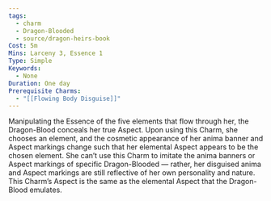 ```yaml
---
tags:
  - charm
  - Dragon-Blooded
  - source/dragon-heirs-book
Cost: 5m
Mins: Larceny 3, Essence 1
Type: Simple
Keywords:
  - None
Duration: One day
Prerequisite Charms:
  - "[[Flowing Body Disguise]]"
---
```

Manipulating the Essence of the five elements that flow through her, the Dragon-Blood conceals her true Aspect. Upon using this Charm, she chooses an element, and the cosmetic appearance of her anima banner and Aspect markings change such that her elemental Aspect appears to be the chosen element. She can’t use this Charm to imitate the anima banners or Aspect markings of specific Dragon-Blooded — rather, her disguised anima and Aspect markings are still reflective of her own personality and nature.
This Charm’s Aspect is the same as the elemental Aspect that the Dragon-Blood emulates.